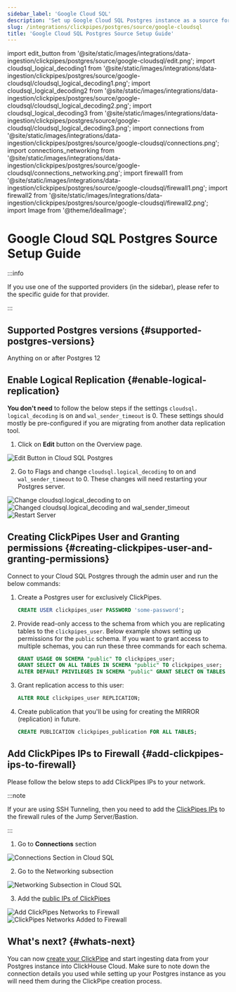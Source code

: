 ```yaml
---
sidebar_label: 'Google Cloud SQL'
description: 'Set up Google Cloud SQL Postgres instance as a source for ClickPipes'
slug: /integrations/clickpipes/postgres/source/google-cloudsql
title: 'Google Cloud SQL Postgres Source Setup Guide'
---
```


import edit_button from '@site/static/images/integrations/data-ingestion/clickpipes/postgres/source/google-cloudsql/edit.png';
import cloudsql_logical_decoding1 from '@site/static/images/integrations/data-ingestion/clickpipes/postgres/source/google-cloudsql/cloudsql_logical_decoding1.png';
import cloudsql_logical_decoding2 from '@site/static/images/integrations/data-ingestion/clickpipes/postgres/source/google-cloudsql/cloudsql_logical_decoding2.png';
import cloudsql_logical_decoding3 from '@site/static/images/integrations/data-ingestion/clickpipes/postgres/source/google-cloudsql/cloudsql_logical_decoding3.png';
import connections from '@site/static/images/integrations/data-ingestion/clickpipes/postgres/source/google-cloudsql/connections.png';
import connections_networking from '@site/static/images/integrations/data-ingestion/clickpipes/postgres/source/google-cloudsql/connections_networking.png';
import firewall1 from '@site/static/images/integrations/data-ingestion/clickpipes/postgres/source/google-cloudsql/firewall1.png';
import firewall2 from '@site/static/images/integrations/data-ingestion/clickpipes/postgres/source/google-cloudsql/firewall2.png';
import Image from '@theme/IdealImage';

# Google Cloud SQL Postgres Source Setup Guide

:::info

If you use one of the supported providers (in the sidebar), please refer to the specific guide for that provider.

:::


## Supported Postgres versions {#supported-postgres-versions}

Anything on or after Postgres 12

## Enable Logical Replication {#enable-logical-replication}

**You don't need** to follow the below steps if the settings `cloudsql. logical_decoding` is on and `wal_sender_timeout` is 0. These settings should mostly be pre-configured if you are migrating from another data replication tool.

1. Click on **Edit** button on the Overview page.

<Image img={edit_button} alt="Edit Button in Cloud SQL Postgres" size="lg" border/>

2. Go to Flags and change `cloudsql.logical_decoding` to on and `wal_sender_timeout` to 0. These changes will need restarting your Postgres server.

<Image img={cloudsql_logical_decoding1} alt="Change cloudsql.logical_decoding to on" size="lg" border/>
<Image img={cloudsql_logical_decoding2} alt="Changed cloudsql.logical_decoding and wal_sender_timeout" size="lg" border/>
<Image img={cloudsql_logical_decoding3} alt="Restart Server" size="lg" border/>


## Creating ClickPipes User and Granting permissions {#creating-clickpipes-user-and-granting-permissions}

Connect to your Cloud SQL Postgres through the admin user and run the below commands:

1. Create a Postgres user for exclusively ClickPipes.

   ```sql
   CREATE USER clickpipes_user PASSWORD 'some-password';
   ```

2. Provide read-only access to the schema from which you are replicating tables to the `clickpipes_user`. Below example shows setting up permissions for the `public` schema. If you want to grant access to multiple schemas, you can run these three commands for each schema.

   ```sql
   GRANT USAGE ON SCHEMA "public" TO clickpipes_user;
   GRANT SELECT ON ALL TABLES IN SCHEMA "public" TO clickpipes_user;
   ALTER DEFAULT PRIVILEGES IN SCHEMA "public" GRANT SELECT ON TABLES TO clickpipes_user;
   ```

3. Grant replication access to this user:

   ```sql
   ALTER ROLE clickpipes_user REPLICATION;
   ```

4. Create publication that you'll be using for creating the MIRROR (replication) in future.

   ```sql
   CREATE PUBLICATION clickpipes_publication FOR ALL TABLES;
   ```

[//]: # (TODO Add SSH Tunneling)


## Add ClickPipes IPs to Firewall {#add-clickpipes-ips-to-firewall}

Please follow the below steps to add ClickPipes IPs to your network.

:::note

If your are using SSH Tunneling, then you need to add the [ClickPipes IPs](../../index.md#list-of-static-ips) to the firewall rules of the Jump Server/Bastion.

:::

1. Go to **Connections** section

<Image img={connections} alt="Connections Section in Cloud SQL" size="lg" border/>

2. Go to the Networking subsection

<Image img={connections_networking} alt="Networking Subsection in Cloud SQL" size="lg" border/>

3. Add the [public IPs of ClickPipes](../../index.md#list-of-static-ips)

<Image img={firewall1} alt="Add ClickPipes Networks to Firewall" size="lg" border/>
<Image img={firewall2} alt="ClickPipes Networks Added to Firewall" size="lg" border/>


## What's next? {#whats-next}

You can now [create your ClickPipe](../index.md) and start ingesting data from your Postgres instance into ClickHouse Cloud.
Make sure to note down the connection details you used while setting up your Postgres instance as you will need them during the ClickPipe creation process.
